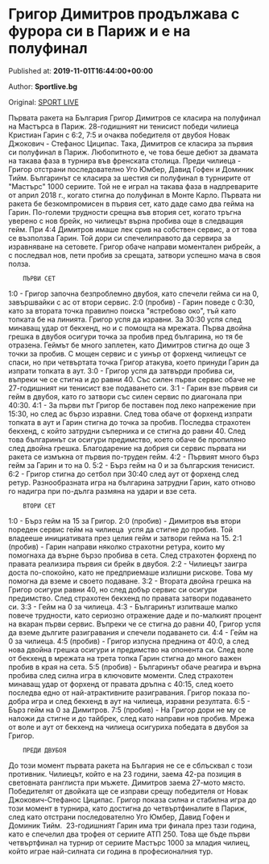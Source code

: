 
# Григор Димитров продължава с фурора си в Париж и е на полуфинал

Published at: **2019-11-01T16:44:00+00:00**

Author: **Sportlive.bg**

Original: [SPORT LIVE](https://www.sportlive.bg/sport/tenis/grigor-dimitrov-prodylzhava-s-furora-si-v-parizh-i-e-na-polufinal-1390749.html)

Първата ракета на България Григор Димитров се класира на полуфинал на Мастърса в Париж. 28-годишният ни тенисист победи чилиеца Кристиан Гарин с 6:2, 7:5 и очаква победителя от двубоя Новак Джокович - Стефанос Циципас.
Така, Димитров се класира за първия си полуфинал в Париж. Любопитното е, че това беше дебют за двамата на такава фаза в турнира във френската столица. Преди чилиеца - Григор отстрани последователно Уго Юмбер, Давид Гофен и Доминик Тийм. Българинът се класира за шестия си полуфинал в турнирите от "Мастърс" 1000 сериите. Той не е играл на такава фаза в надпреварите от април 2018 г., когато стигна до полуфинал в Монте Карло.
Първата ни ракета бе безкомпромисен в първия сет, като даде само два гейма на Гарин. По-големи трудности срещна във втория сет, когато тръгна уверено с нов брейк, но чилиецът върна пробива още в следващия гейм. При 4:4 Димитров имаше лек срив на собствен сервис, а от това се възползва Гарин. Той дори си спечелиправото да сервира за изравняване на сетовете. Григор обаче направи моментален рибрейк, а с последвал нов, пети пробив за срещата, затвори успешно мача в своя полза.

        ПЪРВИ СЕТ
      
1:0 - Григор започна безпроблемно двубоя, като спечели гейма си на 0, завършвайки с ас от втори сервис.
2:0 (пробив) - Гарин поведе с 0:30, като за втората точка правилно поиска "ястребово око", тъй като топката бе на линията. Григор успя да изравни. За 30:30 успя след минаващ удар от бекхенд, но и с помощта на мрежата. Първа двойна грешка в двубоя осигури точка за пробив пред българина, но тя бе отразена. Геймът бе много заплетен, като Димитров стигна до още 3 точки за пробив. С мощен сервис и с уинър от форхенд чилиецът се спаси, но при четвъртата точка Григор атакува, което принуди Гарин да изпрати топката в аут.
3:0 - Григор успя да затвърди пробива си, въпреки че се стигна и до равни 40. Със силен първи сервис обаче не 27-годишният ни тенисист взе подаването си.
3:1 - Гарин взе първия си гейм в двубоя, като го затвори със силен сервис по диагонала при 40:30.
4:1 - За първи път Григор бе поставен под леко напрежение при 15:30, но след ас бързо изравни. След това обаче от форхенд изпрати топката в аут и Гарин стигна до точка за пробив. Последва страхотен бекхенд, с който затрудни съперника и се стигна до равни 40. След това българинът си осигури предимство, което обаче бе пропиляно след двойна грешка. Благодарение на добрия си сервис първата ни ракета се измъкна от първия по-труден гейм.
4:2 - Първият много бърз гейм за Гарин и то на 0.
5:2 - Бърз гейм на 0 и за българския тенисист.
6:2 - Григор стигна до сетбол при 30:40 след аут от форхенд след ретур. Разнообразната игра на българина затрудни Гарин, като отново го надигра при по-дълга размяна на удари и взе сета.

        ВТОРИ СЕТ
      
1:0 - Бърз гейм на 15 за Григор.
2:0 (пробив) - Димитров във втори пореден сервис гейм на чилиеца  успя да стигне до пробив. Той владееше инициативата през целия гейм и затвори гейма на 15.
2:1 (пробив) - Гарин направи няколко страхотни ретура, които му помогнаха да върне бързо пробива в сета. След страхотен форхенд по правата реализира първия си брейк в двубоя.
2:2 - Чилиецът заигра доста по-спокойно, като не предприемаше излишни рискове. Това му помогна да вземе и своето подаване.
3:2 - Втората двойна грешка на Григор осигури равни 40, но след добър сервис си осигури предимство. След страхотен бекхенд по правата затвори подаването си.
3:3 - Гейм на 0 за чилиеца.
4:3 - Българинът изпитваше малко повече трудности, като сериозно отражение даде и по-малкият процент на вкаран първи сервис. Въпреки че се стигна до равни 40, Григор успя да вземе дългите разигравания и спечели подаването си.
4:4 - Гейм на 0 за чилиеца.
4:5 (пробив) - Григор изпусна преднина от 40:0, а след нова двойна грешка осигури и предимство на опонента си. След воле от бекхенд в мрежата на трета топка Гарин стигна до много важен пробив в края на сета.
5:5 (пробив) - Българинът обаче реагира и върна пробива след силна игра в ключовите моменти. След страхотен минаващ удар от форхенд от правата дръпна с 40:15, след което последва едно от най-атрактивните разигравания. Григор показа по-добра игра и след бекхенд в аут на чилиеца, изравни резултата.
6:5 - Бърз гейм на 0 за Димитров.
7:5 (пробив) - На Григор дори не му се наложи да стигне и до тайбрек, след като направи нов пробив. Мрежа от воле и аут от бекхенд на чилиеца осигуриха победата в двубоя за Григор.

        ПРЕДИ ДВУБОЯ
      
До този момент първата ракета на България не се е сблъсквал с този противник. Чилиецът, който е на 23 години, заема 42-ра позиция в световната ранглиста при мъжете. Димитров заема 27-мото място. Победителят от двойката ще се изправи срещу победителя от Новак Джокович-Стефанос Циципас.
Григор показа силна и стабилна игра до този момент в турнира, като достигна до четвъртфиналите в Париж, след като отстрани последователно Уго Юмбер, Давид Гофен и Доминик Тийм.  23-годишният Гарин има три финала през тази година, като е спечелил два трофея от сериите АТП 250. Това ще бъде първи четвъртфинал на турнир от сериите Мастърс 1000 за младия чилиец, който играе най-силната си година в професионалния тур.

